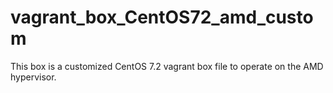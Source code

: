 # vagrant_box_CentOS72_amd_custom
This box is a customized CentOS 7.2 vagrant box file to operate on the AMD hypervisor.
